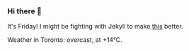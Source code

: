 ### Hi there :wave:

It's Friday! I might be fighting with Jekyll to make [this](https://swissclubtoronto.ca) better.

Weather in Toronto: overcast, at +14°C.
